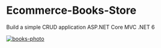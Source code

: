 
<h1 align="left">
  Ecommerce-Books-Store
</h1>

Build a simple CRUD application ASP.NET Core  MVC  .NET 6


 
<a href="https://github.com/itsyst/books-rental-store">
  <img src="https://i.ibb.co/z55wB30/books-photo.png" alt="books-photo" border="0">
</a>

 

  

